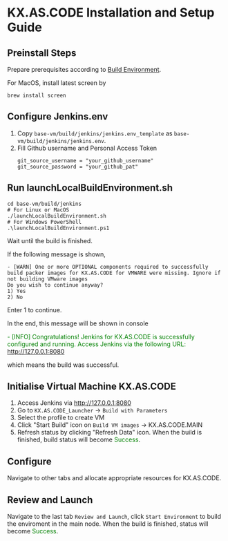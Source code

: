 # KX.AS.CODE Installation and Setup Guide

## Preinstall Steps

Prepare prerequisites according to [Build Environment](./Build-Environment.md).

For MacOS, install latest screen by
```
brew install screen
```
## Configure Jenkins.env
1. Copy `base-vm/build/jenkins/jenkins.env_template` as `base-vm/build/jenkins/jenkins.env`.
2. Fill Github username and Personal Access Token
    ```
    git_source_username = "your_github_username"
    git_source_password = "your_github_pat"
    ```
## Run launchLocalBuildEnvironment.sh
```
cd base-vm/build/jenkins
# For Linux or MacOS
./launchLocalBuildEnvironment.sh
# For Windows PowerShell
.\launchLocalBuildEnvironment.ps1
```
Wait until the build is finished.

If the following message is shown,
```
- [WARN] One or more OPTIONAL components required to successfully build packer images for KX.AS.CODE for VMWARE were missing. Ignore if not building VMware images
Do you wish to continue anyway?
1) Yes
2) No
```
Enter 1 to continue.

In the end, this message will be shown in console

<span style="color:green">- [INFO] Congratulations! Jenkins for KX.AS.CODE is successfully configured and running. Access Jenkins via the following URL: http://127.0.0.1:8080</span>

which means the build was successful.

## Initialise Virtual Machine KX.AS.CODE
1. Access Jenkins via http://127.0.0.1:8080
2. Go to  `KX.AS.CODE_Launcher` -> `Build with Parameters`
3. Select the profile to create VM
4. Click "Start Build" icon on `Build VM images` -> KX.AS.CODE.MAIN
5. Refresh status by clicking "Refresh Data" icon.
When the build is finished, build status will become <span style="color:green">Success</span>.

## Configure
Navigate to other tabs and allocate appropriate resources for KX.AS.CODE.

## Review and Launch
Navigate to the last tab `Review and Launch`, click `Start Environment` to build the enviroment in the main node.
When the build is finished, status will become <span style="color:green">Success</span>.

